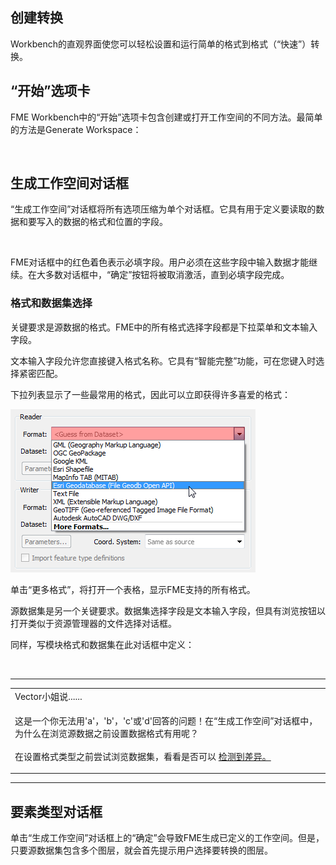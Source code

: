 <html lang="zh-CN" class="translated-ltr"><head><meta http-equiv="Content-Type" content="text/html; charset=UTF-8">
 
  <div id="readme" class="readme blob instapaper_body">
    <article class="markdown-body entry-content" itemprop="text"><h1><a id="user-content-creating-a-translation" class="anchor" aria-hidden="true" href="https://github.com/safesoftware/FMETraining/blob/FME-Desktop-Data-Integration-2018/Integration2LabDemonstration/2.04.CreatingATranslation.md#creating-a-translation"></a><font style="vertical-align: inherit;"><font style="vertical-align: inherit;">创建转换</font></font></h1>
<p><font style="vertical-align: inherit;"><font style="vertical-align: inherit;">Workbench的直观界面使您可以轻松设置和运行简单的格式到格式（“快速”）转换。</font></font></p>
<h2><a id="user-content-the-start-tab" class="anchor" aria-hidden="true" href="https://github.com/safesoftware/FMETraining/blob/FME-Desktop-Data-Integration-2018/Integration2LabDemonstration/2.04.CreatingATranslation.md#the-start-tab"></a><font style="vertical-align: inherit;"><font style="vertical-align: inherit;">“开始”选项卡</font></font></h2>
<p><font style="vertical-align: inherit;"><font style="vertical-align: inherit;">FME Workbench中的“开始”选项卡包含创建或打开工作空间的不同方法。</font><font style="vertical-align: inherit;">最简单的方法是Generate Workspace：</font></font></p>
<p><a target="_blank" rel="noopener noreferrer" href="https://github.com/safesoftware/FMETraining/blob/FME-Desktop-Data-Integration-2018/Integration2LabDemonstration/Images/Img1.015.GettingStarted.png"><img src="./Images/Img1.015.GettingStarted.png" alt="" style="max-width:100%;"></a></p>
<h2><a id="user-content-generate-workspace-dialog" class="anchor" aria-hidden="true" href="https://github.com/safesoftware/FMETraining/blob/FME-Desktop-Data-Integration-2018/Integration2LabDemonstration/2.04.CreatingATranslation.md#generate-workspace-dialog"></a><font style="vertical-align: inherit;"><font style="vertical-align: inherit;">生成工作空间对话框</font></font></h2>
<p><font style="vertical-align: inherit;"><font style="vertical-align: inherit;">“生成工作空间”对话框将所有选项压缩为单个对话框。</font><font style="vertical-align: inherit;">它具有用于定义要读取的数据和要写入的数据的格式和位置的字段。</font></font></p>
<p><a target="_blank" rel="noopener noreferrer" href="https://github.com/safesoftware/FMETraining/blob/FME-Desktop-Data-Integration-2018/Integration2LabDemonstration/Images/Img1.016.GenerateWorkspaceDialog.png"><img src="./Images/Img1.016.GenerateWorkspaceDialog.png" alt="" style="max-width:100%;"></a></p>
<p><font style="vertical-align: inherit;"><font style="vertical-align: inherit;">FME对话框中的红色着色表示必填字段。</font><font style="vertical-align: inherit;">用户必须在这些字段中输入数据才能继续。</font><font style="vertical-align: inherit;">在大多数对话框中，“确定”按钮将被取消激活，直到必填字段完成。</font></font></p>
<h3><a id="user-content-format-and-dataset-selection" class="anchor" aria-hidden="true" href="https://github.com/safesoftware/FMETraining/blob/FME-Desktop-Data-Integration-2018/Integration2LabDemonstration/2.04.CreatingATranslation.md#format-and-dataset-selection"></a><font style="vertical-align: inherit;"><font style="vertical-align: inherit;">格式和数据集选择</font></font></h3>
<p><font style="vertical-align: inherit;"><font style="vertical-align: inherit;">关键要求是源数据的格式。</font><font style="vertical-align: inherit;">FME中的所有格式选择字段都是下拉菜单和文本输入字段。</font></font></p>
<p><font style="vertical-align: inherit;"><font style="vertical-align: inherit;">文本输入字段允许您直接键入格式名称。</font><font style="vertical-align: inherit;">它具有“智能完整”功能，可在您键入时选择紧密匹配。</font></font></p>
<p><font style="vertical-align: inherit;"><font style="vertical-align: inherit;">下拉列表显示了一些最常用的格式，因此可以立即获得许多喜爱的格式：</font></font></p>
<p><a target="_blank" rel="noopener noreferrer" href="https://github.com/safesoftware/FMETraining/blob/FME-Desktop-Data-Integration-2018/Integration2LabDemonstration/Images/Img1.017.FormatSelect.png"><img src="./Images/Img1.017.FormatSelect.png" alt="" style="max-width:100%;"></a></p>
<p><font style="vertical-align: inherit;"><font style="vertical-align: inherit;">单击“更多格式”，将打开一个表格，显示FME支持的所有格式。</font></font></p>
<p><font style="vertical-align: inherit;"><font style="vertical-align: inherit;">源数据集是另一个关键要求。</font><font style="vertical-align: inherit;">数据集选择字段是文本输入字段，但具有浏览按钮以打开类似于资源管理器的文件选择对话框。</font></font></p>
<p><font style="vertical-align: inherit;"><font style="vertical-align: inherit;">同样，写模块格式和数据集在此对话框中定义：</font></font></p>
<p><a target="_blank" rel="noopener noreferrer" href="https://github.com/safesoftware/FMETraining/blob/FME-Desktop-Data-Integration-2018/Integration2LabDemonstration/Images/Img1.017b.WriterDefs.png"><img src="./Images/Img1.017b.WriterDefs.png" alt="" style="max-width:100%;"></a></p>
<hr>

<table>
<tbody><tr>
<td>
<i></i><font style="vertical-align: inherit;"><font style="vertical-align: inherit;">
Vector小姐说......
</font></font></td>
</tr>
<tr>
<td><font style="vertical-align: inherit;"><font style="vertical-align: inherit;">

这是一个你无法用'a'，'b'，'c'或'd'回答的问题！</font><font style="vertical-align: inherit;">在“生成工作空间”对话框中，为什么在浏览源数据之前设置数据格式有用呢？
</font></font><br><br><font style="vertical-align: inherit;"><font style="vertical-align: inherit;">在设置格式类型之前尝试浏览数据集，看看是否可以 </font></font><a href="http://52.73.3.37/fmedatastreaming/Manual/QAResponse2017.fmw?chapter=1&amp;question=7&amp;answer=1&amp;DestDataset_TEXTLINE=C%3A%5CFMEOutput%5CQAResponse.html" rel="nofollow"><font style="vertical-align: inherit;"><font style="vertical-align: inherit;">检测到差异。</font></font></a>

</td>
</tr>
</tbody></table>
<hr>
<h2><a id="user-content-feature-types-dialog" class="anchor" aria-hidden="true" href="https://github.com/safesoftware/FMETraining/blob/FME-Desktop-Data-Integration-2018/Integration2LabDemonstration/2.04.CreatingATranslation.md#feature-types-dialog"></a><font style="vertical-align: inherit;"><font style="vertical-align: inherit;">要素类型对话框</font></font></h2>
<p><font style="vertical-align: inherit;"><font style="vertical-align: inherit;">单击“生成工作空间”对话框上的“确定”会导致FME生成已定义的工作空间。</font><font style="vertical-align: inherit;">但是，只要源数据集包含多个图层，就会首先提示用户选择要转换的图层。</font></font></p>

</article>
  </div>
</html>

